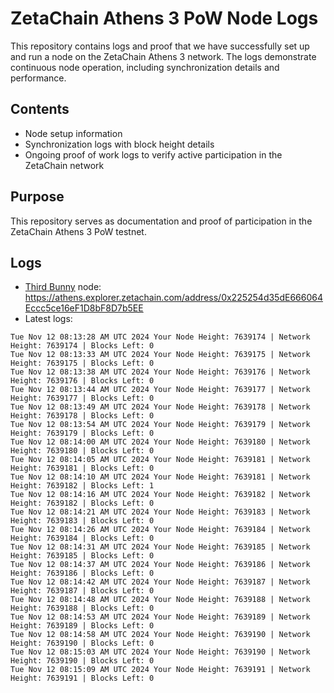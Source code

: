 # ZetaChain Athens 3 PoW Node Logs
This repository contains logs and proof that we have successfully set up and run a node on the ZetaChain Athens 3 network. The logs demonstrate continuous node operation, including synchronization details and performance.

## Contents
- Node setup information
- Synchronization logs with block height details
- Ongoing proof of work logs to verify active participation in the ZetaChain network

## Purpose
This repository serves as documentation and proof of participation in the ZetaChain Athens 3 PoW testnet.

## Logs

- [Third Bunny](https://thirdbunny.xyz/) node: https://athens.explorer.zetachain.com/address/0x225254d35dE666064Eccc5ce16eF1D8bF8D7b5EE
- Latest logs:
```
Tue Nov 12 08:13:28 AM UTC 2024 Your Node Height: 7639174 | Network Height: 7639174 | Blocks Left: 0
Tue Nov 12 08:13:33 AM UTC 2024 Your Node Height: 7639175 | Network Height: 7639175 | Blocks Left: 0
Tue Nov 12 08:13:38 AM UTC 2024 Your Node Height: 7639176 | Network Height: 7639176 | Blocks Left: 0
Tue Nov 12 08:13:44 AM UTC 2024 Your Node Height: 7639177 | Network Height: 7639177 | Blocks Left: 0
Tue Nov 12 08:13:49 AM UTC 2024 Your Node Height: 7639178 | Network Height: 7639178 | Blocks Left: 0
Tue Nov 12 08:13:54 AM UTC 2024 Your Node Height: 7639179 | Network Height: 7639179 | Blocks Left: 0
Tue Nov 12 08:14:00 AM UTC 2024 Your Node Height: 7639180 | Network Height: 7639180 | Blocks Left: 0
Tue Nov 12 08:14:05 AM UTC 2024 Your Node Height: 7639181 | Network Height: 7639181 | Blocks Left: 0
Tue Nov 12 08:14:10 AM UTC 2024 Your Node Height: 7639181 | Network Height: 7639182 | Blocks Left: 1
Tue Nov 12 08:14:16 AM UTC 2024 Your Node Height: 7639182 | Network Height: 7639182 | Blocks Left: 0
Tue Nov 12 08:14:21 AM UTC 2024 Your Node Height: 7639183 | Network Height: 7639183 | Blocks Left: 0
Tue Nov 12 08:14:26 AM UTC 2024 Your Node Height: 7639184 | Network Height: 7639184 | Blocks Left: 0
Tue Nov 12 08:14:31 AM UTC 2024 Your Node Height: 7639185 | Network Height: 7639185 | Blocks Left: 0
Tue Nov 12 08:14:37 AM UTC 2024 Your Node Height: 7639186 | Network Height: 7639186 | Blocks Left: 0
Tue Nov 12 08:14:42 AM UTC 2024 Your Node Height: 7639187 | Network Height: 7639187 | Blocks Left: 0
Tue Nov 12 08:14:48 AM UTC 2024 Your Node Height: 7639188 | Network Height: 7639188 | Blocks Left: 0
Tue Nov 12 08:14:53 AM UTC 2024 Your Node Height: 7639189 | Network Height: 7639189 | Blocks Left: 0
Tue Nov 12 08:14:58 AM UTC 2024 Your Node Height: 7639190 | Network Height: 7639190 | Blocks Left: 0
Tue Nov 12 08:15:03 AM UTC 2024 Your Node Height: 7639190 | Network Height: 7639190 | Blocks Left: 0
Tue Nov 12 08:15:09 AM UTC 2024 Your Node Height: 7639191 | Network Height: 7639191 | Blocks Left: 0
```
